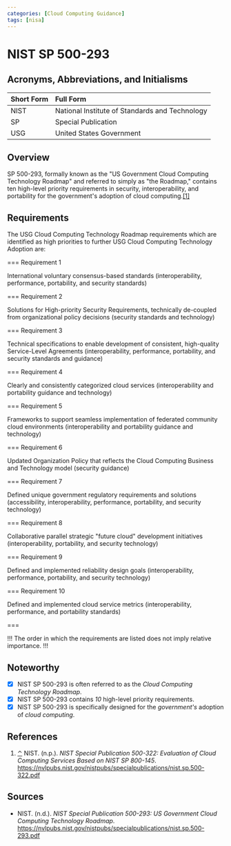 ```yaml
---
categories: [Cloud Computing Guidance]
tags: [nisa]
---
```


# NIST SP 500-293

## Acronyms, Abbreviations, and Initialisms

Short Form | Full Form
:--- | :---
NIST | National Institute of Standards and Technology
SP | Special Publication
USG | United States Government

## Overview

<span id="rev1"></span>SP 500-293, formally known as the "US Government Cloud Computing Technology Roadmap" and referred to simply as "the Roadmap," contains ten high-level priority requirements in security, interoperability, and portability for the government's adoption of cloud computing.[[1]](#ref1)

## Requirements

The USG Cloud Computing Technology Roadmap requirements which are identified as high priorities to further USG Cloud Computing Technology Adoption are:

=== Requirement 1

International voluntary consensus-based standards (interoperability, performance, portability, and security standards)

=== Requirement 2

Solutions for High-priority Security Requirements, technically de-coupled from organizational policy decisions (security standards and technology)

=== Requirement 3

Technical specifications to enable development of consistent, high-quality Service-Level Agreements (interoperability, performance, portability, and security standards and guidance)

=== Requirement 4

Clearly and consistently categorized cloud services (interoperability and portability guidance and technology)

=== Requirement 5

Frameworks to support seamless implementation of federated community cloud environments (interoperability and portability guidance and technology)

=== Requirement 6

Updated Organization Policy that reflects the Cloud Computing Business and Technology model (security guidance)

=== Requirement 7

Defined unique government regulatory requirements and solutions (accessibility, interoperability, performance, portability, and security technology)

=== Requirement 8

Collaborative parallel strategic "future cloud" development initiatives (interoperability, portability, and security technology)

=== Requirement 9

Defined and implemented reliability design goals (interoperability, performance, portability, and security technology)

=== Requirement 10

Defined and implemented cloud service metrics (interoperability, performance, and portability standards)

===

!!!
The order in which the requirements are listed does not imply relative importance.
!!!

## Noteworthy

- [x] NIST SP 500-293 is often referred to as the *Cloud Computing Technology Roadmap*.
- [x] NIST SP 500-293 contains *10* high-level priority requirements.
- [x] NIST SP 500-293 is specifically designed for the *government's* adoption of *cloud computing*.

## References

1. <span id="ref1"></span>[⌃](#rev1) NIST. (n.p.). *NIST Special Publication 500-322: Evaluation of Cloud Computing 
Services Based on NIST SP 800-145*. https://nvlpubs.nist.gov/nistpubs/specialpublications/nist.sp.500-322.pdf

## Sources

- NIST. (n.d.). *NIST Special Publication 500-293: US Government Cloud Computing 
Technology Roadmap*. https://nvlpubs.nist.gov/nistpubs/specialpublications/nist.sp.500-293.pdf